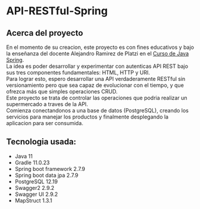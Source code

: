 # API-RESTful-Spring

## Acerca del proyecto
En el momento de su creacion, este proyecto es con fines educativos y bajo la enseñanza del docente Alejandro Ramirez de Platzi en el [Curso de Java Spring](https://platzi.com/cursos/java-spring/). <br>
La idea es poder desarrollar  y experimentar con autenticas API REST bajo sus tres componentes fundamentales: HTML, HTTP y URI.<br>
Para lograr esto, espero desarrollar una API verdaderamente RESTful sin versionamiento pero que sea capaz de evolucionar con el tiempo, y que ofrezca más que simples operaciones CRUD.<br>
Este proyecto se trata de controlar las operaciones que podria realizar un supermercado a traves de la API.  
Comienza conectandonos a una base de datos (PostgreSQL), creando los servicios
para manejar los productos y finalmente desplegando la aplicacion para ser consumida.

## Tecnologia usada:
- Java 11
- Gradle 11.0.23
- Spring boot framework 2.7.9
- Spring boot data jpa 2.7.9
- PostgreSQL 12.19
- Swagger2 2.9.2
- Swagger UI 2.9.2
- MapStruct 1.3.1

